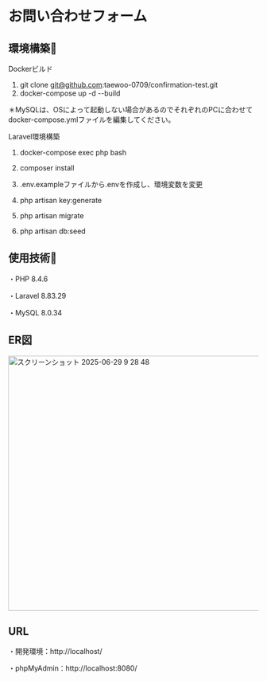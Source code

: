 # お問い合わせフォーム　
## 環境構築🔗
Dockerビルド

1.  git clone git@github.com:taewoo-0709/confirmation-test.git
2. docker-compose up -d --build

＊MySQLは、OSによって起動しない場合があるのでそれぞれのPCに合わせて docker-compose.ymlファイルを編集してください。

Laravel環境構築

1. docker-compose exec php bash

2. composer install

3. .env.exampleファイルから.envを作成し、環境変数を変更

4. php artisan key:generate

5. php artisan migrate

6. php artisan db:seed


## 使用技術🔗

・PHP 8.4.6

・Laravel 8.83.29

・MySQL 8.0.34

## ER図

<img width="512" alt="スクリーンショット 2025-06-29 9 28 48" src="https://github.com/user-attachments/assets/a0946dd4-c704-41fd-acde-7b5b5f3b17b1" />

## URL

・開発環境：http://localhost/

・phpMyAdmin：http://localhost:8080/
